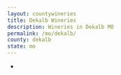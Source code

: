 ```yaml
---
layout: countywineries
title: Dekalb Wineries
description: Wineries in Dekalb MO
permalink: /mo/dekalb/
county: dekalb
state: mo
---
```

-
